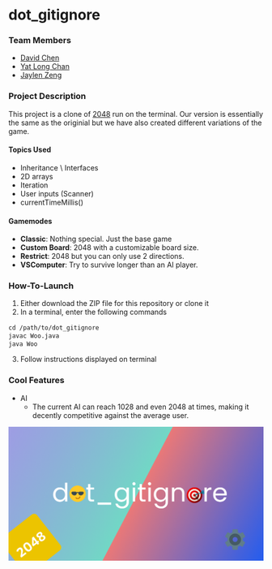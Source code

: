 # dot_gitignore

### Team Members
- [David Chen](https://github.com/dchen278)
- [Yat Long Chan](https://github.com/ychan2005) 
- [Jaylen Zeng](https://github.com/JaylenZeng)

### Project Description
This project is a clone of [2048](https://play2048.co/) run on the terminal. Our version is essentially the same as the originial but we have also created different variations of the game.

#### Topics Used
  - Inheritance \ Interfaces
  - 2D arrays
  - Iteration
  - User inputs (Scanner)
  - currentTimeMillis()


#### Gamemodes
- **Classic**: Nothing special. Just the base game
- **Custom Board**: 2048 with a customizable board size.
- **Restrict**: 2048 but you can only use 2 directions.
- **VSComputer**: Try to survive longer than an AI player. 

### How-To-Launch
1. Either download the ZIP file for this repository or clone it 
2. In a terminal, enter the following commands
```
cd /path/to/dot_gitignore
javac Woo.java
java Woo
```
3. Follow instructions displayed on terminal

### Cool Features
 - AI 
   - The current AI can reach 1028 and even 2048 at times, making it decently competitive against the average user. 

![Tux, the Linux mascot](/flag.jpg)
